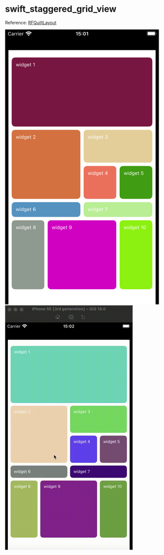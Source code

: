 # swift_staggered_grid_view

Reference: [RFQuiltLayout](https://github.com/bryceredd/RFQuiltLayout)

![](./resources/ss_1.png)
![](./resources/video.gif)